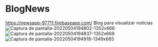# BlogNews
https://newsapp-97711.firebaseapp.com/
Blog para visualizar noticias 
![Captura de pantalla-20220504194802-1352x666](https://user-images.githubusercontent.com/74264081/166849389-3c21a6c9-ec07-41e6-b5a4-f2e5f2b781f4.png)
![Captura de pantalla-20220504194837-1352x669](https://user-images.githubusercontent.com/74264081/166849397-b05a5aa3-821d-467c-83ef-35df0a81b34b.png)
![Captura de pantalla-20220504194918-1349x665](https://user-images.githubusercontent.com/74264081/166849428-f056b03e-651d-4e59-950e-a3ff51a9662d.png)
